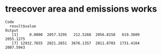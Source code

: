 # treecover area and emissions works

    Code
      result$value
    Output
       [1]     0.0000  2057.3295   212.5268  2056.8158   619.3609  2055.1275
       [7] 12932.7655  2021.2651  3676.1357  2011.8703  1731.4164  2007.5943

